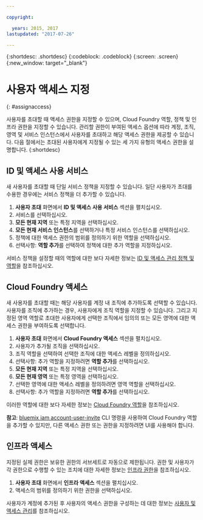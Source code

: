 ```yaml
---

copyright:

  years: 2015, 2017
lastupdated: "2017-07-26"

---
```


{:shortdesc: .shortdesc}
{:codeblock: .codeblock}
{:screen: .screen}
{:new_window: target="_blank"}

# 사용자 액세스 지정
{: #assignaccess}

사용자를 초대할 때 액세스 권한을 지정할 수 있으며, Cloud Foundry 역할, 정책 및 인프라 권한을 지정할 수 있습니다. 관리할 권한이 부여된 액세스 옵션에 따라 계정, 조직, 영역 및 서비스 인스턴스에서 사용자를 초대하고 해당 액세스 권한을 제공할 수 있습니다. 다음 절에서는 초대된 사용자에게 지정될 수 있는 세 가지 유형의 액세스 권한을 설명합니다.
{:shortdesc}

## ID 및 액세스 사용 서비스

새 사용자를 초대할 때 단일 서비스 정책을 지정할 수 있습니다. 일단 사용자가 초대를 수용한 경우에는 서비스 정책을 더 추가할 수 있습니다. 

1. **사용자 초대** 화면에서 **ID 및 액세스 사용 서비스** 섹션을 펼치십시오. 
2. 서비스를 선택하십시오. 
3. **모든 현재 지역** 또는 특정 지역을 선택하십시오. 
4. **모든 현재 서비스 인스턴스**를 선택하거나 특정 서비스 인스턴스를 선택하십시오. 
5. 정책에 대한 액세스 권한의 범위를 정의하기 위한 역할을 선택하십시오. 
6. 선택사항: **역할 추가**를 선택하여 정책에 대한 추가 역할을 지정하십시오. 

서비스 정책을 설정할 때의 역할에 대한 보다 자세한 정보는 [ID 및 액세스 관리 정책 및 역할](/docs/iam/users_roles.html#iamusermanpol)을 참조하십시오. 

## Cloud Foundry 액세스

새 사용자를 초대할 때는 해당 사용자를 계정 내 조직에 추가하도록 선택할 수 있습니다. 사용자를 조직에 추가하는 경우, 사용자에게 조직 역할을 지정할 수 있습니다. 그리고 지정된 영역 역할로 초대한 사용자에게 선택한 조직에서 임의의 또는 모든 영역에 대한 액세스 권한을 부여하도록 선택합니다. 

1. **사용자 초대** 화면에서 **Cloud Foundry 액세스** 섹션을 펼치십시오. 
2. 사용자가 추가될 조직을 선택하십시오. 
3. 조직 역할을 선택하여 선택한 조직에 대한 액세스 레벨을 정의하십시오. 
4. 선택사항: 추가 역할을 지정하려면 **역할 추가**를 선택하십시오. 
5. **모든 현재 지역** 또는 특정 지역을 선택하십시오. 
6. **모든 현재 영역** 또는 특정 영역을 선택하십시오. 
7. 선택한 영역에 대한 액세스 레벨을 정의하려면 영역 역할을 선택하십시오. 
8. 선택사항: 추가 역할을 지정하려면 **역할 추가**를 선택하십시오. 

이러한 역할에 대한 보다 자세한 정보는 [Cloud Foundry 역할](/docs/iam/users_roles.html#cfroles)을 참조하십시오. 

**참고**: [bluemix iam account-user-invite](/docs/cli/reference/bluemix_cli/bx_cli.html#bluemix_iam_account_user_invite) CLI 명령을 사용하여 Cloud Foundry 역할을 추가할 수 있지만, 다른 액세스 권한 또는 권한을 지정하려면 UI를 사용해야 합니다. 

## 인프라 액세스

지정된 실제 권한은 보유한 권한의 서브세트로 자동으로 제한됩니다. 권한 및 사용자가 각 권한으로 수행할 수 있는 조치에 대한 자세한 정보는 [인프라 권한](/docs/iam/users_roles.html#infrapermissions)을 참조하십시오. 

1. **사용자 초대** 화면에서 **인프라 액세스** 섹션을 펼치십시오. 
2. 액세스의 범위를 정의하기 위한 권한을 선택하십시오. 

사용자가 계정에 추가된 후 사용자의 액세스 권한을 구성하는 데 대한 정보는 [사용자 및 액세스 관리](/docs/iam/iamusermanage.html)를 참조하십시오. 
